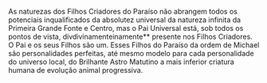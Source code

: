﻿As naturezas dos Filhos Criadores do Paraíso não abrangem todos os potenciais inqualificados da absolutez universal da natureza infinita da Primeira Grande Fonte e Centro, mas o Pai Universal está, sob todos os pontos de vista, divdivinamenteinamente** presente nos Filhos Criadores. O Pai e os seus Filhos são um. Esses Filhos do Paraíso da ordem de Michael são personalidades perfeitas, até mesmo modelo para cada personalidade do universo local, do Brilhante Astro Matutino a mais inferior criatura humana de evolução animal progressiva.